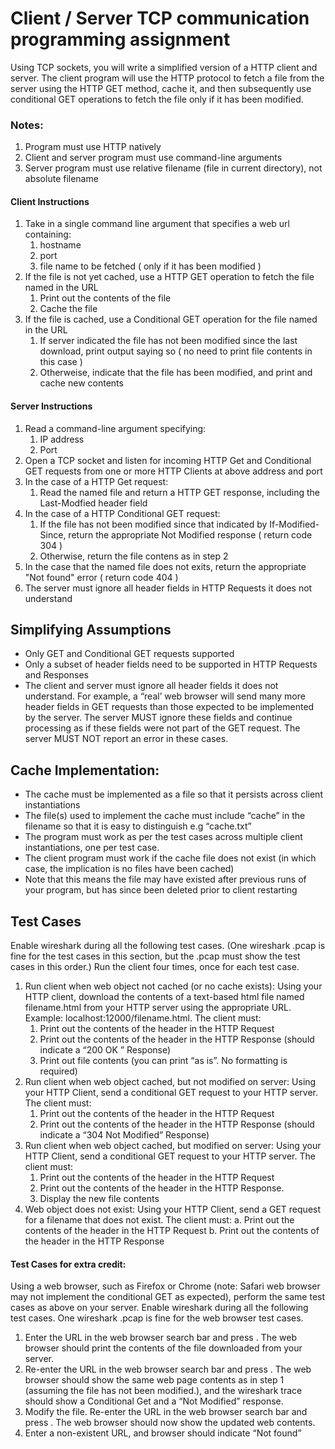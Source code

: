 # Client / Server TCP communication programming assignment

Using TCP sockets, you will write a simplified version of a HTTP client and server.  The client program will use the 
HTTP protocol to fetch a file from the server using the HTTP GET method, cache it, and then subsequently use 
conditional GET operations to fetch the file only if it has been modified. 

### Notes:
1. Program must use HTTP natively
2. Client and server program must use command-line arguments
3. Server program must use relative filename (file in current directory), not absolute filename


#### Client Instructions
1. Take in a single command line argument that specifies a web url containing:
    1. hostname     
    2. port
    3. file name to be fetched ( only if it has been modified )
2. If the file is not yet cached, use a HTTP GET operation to fetch the file named in the URL
    1. Print out the contents of the file
    2. Cache the file
3. If the file is cached, use a Conditional GET operation for the file named in the URL
    1. If server indicated the file has not been modified since the last download, print output saying so ( no need to print file contents in this case )
    2. Otherweise, indicate that the file has been modified, and print and cache new contents

#### Server Instructions
1. Read a command-line argument specifying:
    1. IP address 
    2. Port
2. Open a TCP socket and listen for incoming HTTP Get and Conditional GET requests from one or more HTTP Clients at above address and port
3. In the case of a HTTP Get request:
    1. Read the named file and return a HTTP GET response, including the Last-Modfied header field
4. In the case of a HTTP Conditional GET request:
    1. If the file has not been modified since that indicated by If-Modified-Since, return the appropriate Not Modified response ( return code 304 )
    2. Otherwise, return the file contens as in step 2
5. In the case that the named file does not exits, return the appropriate "Not found" error ( return code 404 )
6. The server must ignore all header fields in HTTP Requests it does not understand

## Simplifying Assumptions
* Only GET and Conditional GET requests supported
* Only a subset of header fields need to be supported in HTTP Requests and Responses
* The client and server must ignore all header fields it does not understand. For example, a “real’ web browser will 
send many more header fields in GET requests than those expected to be implemented by the server. The server MUST 
ignore these fields and continue processing as if these fields were not part of the GET request. The server MUST NOT 
report an error in these cases.

## Cache Implementation:
* The cache must be implemented as a file so that it persists across client instantiations 
* The file(s) used to implement the cache must include “cache” in the filename so that it is easy to distinguish e.g “cache.txt”
* The program must work as per the test cases across multiple client instantiations, one per test case.
* The client program must work if the cache file does not exist (in which case, the implication is no files have been cached)
* Note that this means the file may have existed after previous runs of your program, but has since been deleted prior to client restarting


## Test Cases
Enable wireshark during all the following test cases. (One wireshark .pcap is fine for the test cases in this section, 
but the .pcap must show the test cases in this order.) Run the client four times, once for each test case.
1.	Run client when web object not cached (or no cache exists): Using your HTTP client, download the contents of a 
    text-based html  file named filename.html from your HTTP server using the appropriate URL. Example: localhost:12000/filename.html. 
    The client must:
    1.	Print out the contents of the header in the HTTP Request
    2.	Print out the contents of the header in the HTTP Response (should indicate a “200 OK ” Response)
    3.	Print out file contents (you can print “as is”. No formatting is required)
2.	Run client when web object cached, but not modified on server: Using your HTTP Client, send a conditional GET 
    request to your HTTP server. The client must:
    1.	Print out the contents of the header in the HTTP Request
    2.	Print out the contents of the header in the HTTP Response (should indicate a “304 Not Modified” Response)
3.	Run client when web object cached, but modified on server: Using your HTTP Client, send a conditional GET request 
    to your HTTP server. The client must:
    1.	Print out the contents of the header in the HTTP Request
    2.	Print out the contents of the header in the HTTP Response.
    3.	Display the new file contents
4.	Web object does not exist: Using your HTTP Client, send a GET request for a filename that does not exist. 
    The client must:
    a.	Print out the contents of the header in the HTTP Request
    b.	Print out the contents of the header in the HTTP Response

#### Test Cases for extra credit:

Using a web browser, such as Firefox or Chrome (note: Safari web browser may not implement the conditional GET as expected), 
perform the same test cases as above on your server. Enable wireshark during all the following test cases. 
One wireshark .pcap is fine for the web browser test cases.
1.	Enter the URL in the web browser search bar and press <return>. The web browser should print the contents of the 
    file downloaded from your server.
2.	Re-enter the URL in the web browser search bar and press <return>. The web browser should show the same web page 
    contents as in step 1 (assuming the file has not been modified.), and the wireshark trace should show a Conditional 
    Get and a “Not Modified” response.
3.	Modify the file. Re-enter the URL in the web browser search bar and press <return>. The web browser should now 
    show the updated web contents.
4.	Enter a non-existent URL, and browser should indicate “Not found”
